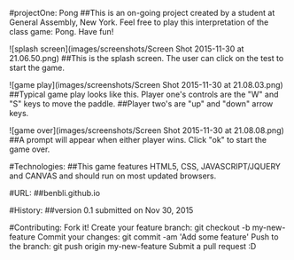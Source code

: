 #projectOne: Pong
##This is an on-going project created by a student at General Assembly, New York. Feel free to play this interpretation of the class game: Pong. Have fun!  

![splash screen](images/screenshots/Screen Shot 2015-11-30 at 21.06.50.png)
##This is the splash screen. The user can click on the test to start the game.

![game play](images/screenshots/Screen Shot 2015-11-30 at 21.08.03.png)
##Typical game play looks like this. Player one's controls are the "W" and "S" keys to move the paddle.
##Player two's are "up" and "down" arrow keys.

![game over](images/screenshots/Screen Shot 2015-11-30 at 21.08.08.png)
##A prompt will appear when either player wins. Click "ok" to start the game over.

#Technologies:
##This game features HTML5, CSS, JAVASCRIPT/JQUERY and CANVAS and should run on most updated browsers.

#URL:
##benbli.github.io

#History:
##version 0.1 submitted on Nov 30, 2015

#Contributing:
Fork it!
Create your feature branch: git checkout -b my-new-feature
Commit your changes: git commit -am 'Add some feature'
Push to the branch: git push origin my-new-feature
Submit a pull request :D
